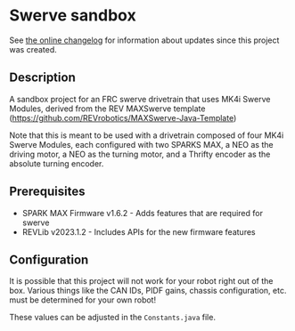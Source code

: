 # Swerve sandbox

See [the online changelog](https://github.com/FRC2495/MAXSwerve/blob/main/CHANGELOG.md) for information about updates since this project was created.

## Description

A sandbox project for an FRC swerve drivetrain that uses MK4i Swerve Modules, derived from the REV MAXSwerve template (https://github.com/REVrobotics/MAXSwerve-Java-Template)

Note that this is meant to be used with a drivetrain composed of four MK4i Swerve Modules, each configured with two SPARKS MAX, a NEO as the driving motor, a NEO as the turning motor, and a Thrifty encoder as the absolute turning encoder.

## Prerequisites

* SPARK MAX Firmware v1.6.2 - Adds features that are required for swerve
* REVLib v2023.1.2 - Includes APIs for the new firmware features

## Configuration

It is possible that this project will not work for your robot right out of the box. Various things like the CAN IDs, PIDF gains, chassis configuration, etc. must be determined for your own robot!

These values can be adjusted in the `Constants.java` file.
